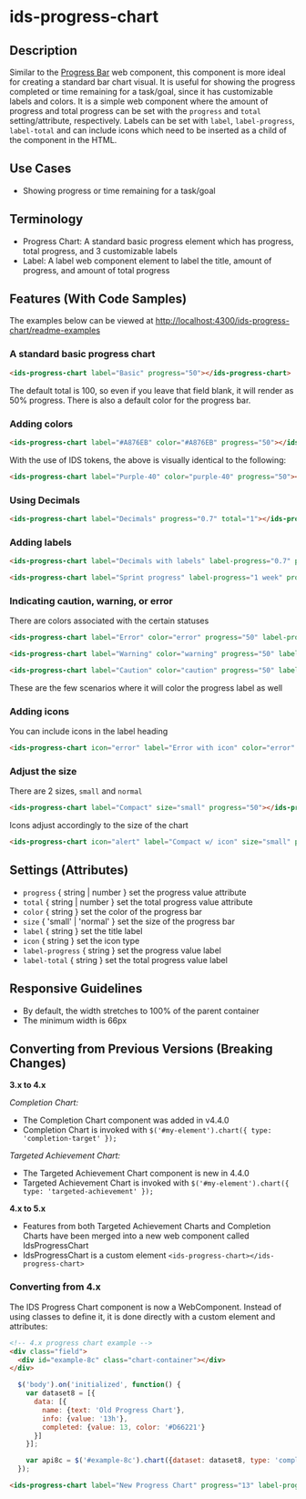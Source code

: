 # ids-progress-chart

## Description

Similar to the [Progress Bar](../ids-progress-bar/README.md) web component, this component is more ideal for creating a standard bar chart visual. It is useful for showing the progress completed or time remaining for a task/goal, since it has customizable labels and colors. It is a simple web component where the amount of progress and total progress can be set with the `progress` and `total` setting/attribute, respectively. Labels can be set with `label`, `label-progress`, `label-total` and can include icons which need to be inserted as a child of the component in the HTML.

## Use Cases

- Showing progress or time remaining for a task/goal

## Terminology

- Progress Chart: A standard basic progress element which has progress, total progress, and 3 customizable labels
- Label: A label web component element to label the title, amount of progress, and amount of total progress

## Features (With Code Samples)

The examples below can be viewed at [http://localhost:4300/ids-progress-chart/readme-examples](http://localhost:4300/ids-progress-chart/readme-examples)

### A standard basic progress chart

```html
<ids-progress-chart label="Basic" progress="50"></ids-progress-chart>
```

The default total is 100, so even if you leave that field blank, it will render as 50% progress. There is also a default color for the progress bar.

### Adding colors

```html
<ids-progress-chart label="#A876EB" color="#A876EB" progress="50"></ids-progress-chart>
```

With the use of IDS tokens, the above is visually identical to the following:

```html
<ids-progress-chart label="Purple-40" color="purple-40" progress="50"></ids-progress-chart>
```

### Using Decimals

```html
<ids-progress-chart label="Decimals" progress="0.7" total="1"></ids-progress-chart>
```

### Adding labels

```html
<ids-progress-chart label="Decimals with labels" label-progress="0.7" progress="0.7" label-total="1" total="1"></ids-progress-chart>
```

```html
<ids-progress-chart label="Sprint progress" label-progress="1 week" progress="1" label-total="2 wks" total="2"></ids-progress-chart>
```

### Indicating caution, warning, or error

There are colors associated with the certain statuses

```html
<ids-progress-chart label="Error" color="error" progress="50" label-progress="50%"></ids-progress-chart>
```

```html
<ids-progress-chart label="Warning" color="warning" progress="50" label-progress="50%"></ids-progress-chart>
```

```html
<ids-progress-chart label="Caution" color="caution" progress="50" label-progress="50%"></ids-progress-chart>
```

These are the few scenarios where it will color the progress label as well

### Adding icons

You can include icons in the label heading

```html
<ids-progress-chart icon="error" label="Error with icon" color="error" progress="50"></ids-progress-chart>
```

### Adjust the size

There are 2 sizes, `small` and `normal`

```html
<ids-progress-chart label="Compact" size="small" progress="50"></ids-progress-chart>
```

Icons adjust accordingly to the size of the chart

```html
<ids-progress-chart icon="alert" label="Compact w/ icon" size="small" progress="50"></ids-progress-chart>
```

## Settings (Attributes)

- `progress` { string | number } set the progress value attribute
- `total` { string | number } set the total progress value attribute
- `color` { string } set the color of the progress bar
- `size` { 'small' | 'normal' } set the size of the progress bar
- `label` { string } set the title label
- `icon` { string } set the icon type
- `label-progress` { string } set the progress value label
- `label-total` { string } set the total progress value label

## Responsive Guidelines

- By default, the width stretches to 100% of the parent container
- The minimum width is 66px

## Converting from Previous Versions (Breaking Changes)

**3.x to 4.x**

*Completion Chart:*
- The Completion Chart component was added in v4.4.0
- Completion Chart is invoked with `$('#my-element').chart({ type: 'completion-target' });`

*Targeted Achievement Chart:*
- The Targeted Achievement Chart component is new in 4.4.0
- Targeted Achievement Chart is invoked with `$('#my-element').chart({ type: 'targeted-achievement' });`

**4.x to 5.x**

- Features from both Targeted Achievement Charts and Completion Charts have been merged into a new web component called IdsProgressChart
- IdsProgressChart is a custom element `<ids-progress-chart></ids-progress-chart>`

### Converting from 4.x

The IDS Progress Chart component is now a WebComponent. Instead of using classes to define it, it is done directly with a custom element and attributes:

```html
<!-- 4.x progress chart example -->
<div class="field">
  <div id="example-8c" class="chart-container"></div>
</div>
```

```js
  $('body').on('initialized', function() {
    var dataset8 = [{
      data: [{
        name: {text: 'Old Progress Chart'},
        info: {value: '13h'},
        completed: {value: 13, color: '#D66221'}
      }]
    }];

    var api8c = $('#example-8c').chart({dataset: dataset8, type: 'completion-target'}).data('chart');
  });
```

<!-- this is the same progress chart using the WebComponent -->
```html
<ids-progress-chart label="New Progress Chart" progress="13" label-progress="13h" color="#D66221"></ids-progress-chart>
```
